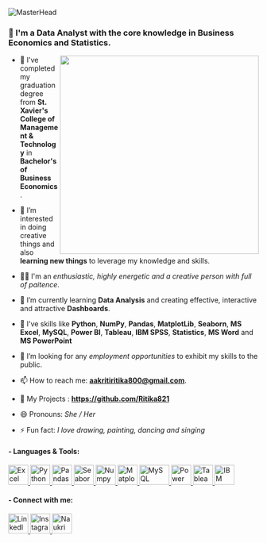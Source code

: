 ![MasterHead](https://github.com/Ritika821/Ritika821/blob/main/Hi!%20I%E2%80%99m.gif)



### 👋 I'm a Data Analyst with the core knowledge in Business Economics and Statistics.


<img align="right"  width="400" src="https://i.pinimg.com/736x/97/d4/4b/97d44b6c72d9ee592a504e1e12d223d6.jpg">

- 🏫 I've completed my graduation degree from **St. Xavier's College of Management & Technology** in **Bachelor's of Business Economics**.
  
- 👀 I’m interested in doing creative things and also **learning new things** to leverage my knowledge and skills.

- 🙍🏻 I'm an *enthusiastic, highly energetic and a creative person with full of paitence*.
  
- 🌱 I’m currently learning **Data Analysis** and creating effective, interactive and attractive **Dashboards**.

- 📑 I've skills like **Python**, **NumPy**, **Pandas**, **MatplotLib**, **Seaborn**, **MS Excel**, **MySQL**, **Power BI**, **Tableau**, **IBM SPSS**, **Statistics**, **MS Word** and **MS PowerPoint**
  
- 💞️ I’m looking for any *employment opportunities* to exhibit my skills to the public.
  
- 📫 How to reach me: **aakritiritika800@gmail.com**.

- 🧾 My Projects : **https://github.com/Ritika821**
  
- 😄 Pronouns: *She / Her*
  
- ⚡ Fun fact: *I love drawing, painting, dancing and singing*



#### - Languages & Tools:
<p align="left">
<a href="https://www.microsoft.com/en-in/microsoft-365/p/excel/cfq7ttc0hr4r" target="blank"><img src="https://upload.wikimedia.org/wikipedia/commons/thumb/7/73/Microsoft_Excel_2013-2019_logo.svg/1200px-Microsoft_Excel_2013-2019_logo.svg.png" alt="Excel" width="40" height="40" />
</a> 
<a href="https://www.python.org/" target="blank"><img src="https://cdn-icons-png.flaticon.com/512/5968/5968350.png" alt="Python" width="40" height="40" /> 
</a>
<a href="https://pandas.pydata.org/" target="blank"><img src="https://encrypted-tbn0.gstatic.com/images?q=tbn:ANd9GcTCpCB6Du8H6Lrm5WIbDcdW59uqoSiL-eeTlw&s" alt="Pandas" width="40" height="40" /> 
</a>
<a href="https://seaborn.pydata.org/" target="blank"><img src="https://seaborn.pydata.org/_images/logo-mark-lightbg.svg" alt="Seaborn" width="40" height="40" /> 
</a>
<a href="https://numpy.org/" target="blank"><img src="https://encrypted-tbn0.gstatic.com/images?q=tbn:ANd9GcQJxemkRrkkw2UJqMSjLPuzZEASP6DJSoEW2Q&s" alt="Numpy" width="40" height="40" /> 
</a>
<a href="https://matplotlib.org/" target="blank"><img src="https://upload.wikimedia.org/wikipedia/commons/thumb/8/84/Matplotlib_icon.svg/1200px-Matplotlib_icon.svg.png" alt="Matplotlib" width="40" height="40" /> 
</a>
<a href="https://www.mysql.com/" target="blank"><img src="https://static-00.iconduck.com/assets.00/mysql-original-wordmark-icon-2048x1064-jfbaqrzh.png" alt="MySQL" width="60" height="40" /> 
</a>
<a href="https://www.microsoft.com/en-us/power-platform/products/power-bi" target="blank"><img src="https://static-00.iconduck.com/assets.00/power-bi-icon-384x512-bujnuaon.png" alt="Power BI" width="40" height="40" /> 
</a>
<a href="https://www.tableau.com/" target="blank"><img src="https://cdn.iconscout.com/icon/free/png-256/free-tableau-icon-download-in-svg-png-gif-file-formats--software-logo-freebies-pack-logos-icons-4489897.png" alt="Tableau" width="40" height="40" /> 
</a>
<a href="https://www.ibm.com/spss" target="blank"><img src="https://e7.pngegg.com/pngimages/291/81/png-clipart-e-logo-spss-modeler-ibm-data-analysis-statistics-ibm-blue-text-thumbnail.png" alt="IBM SPSS" width="40" height="40" /> 
</a>
</p>



#### - Connect with me:
<p align="left">
<a href="https://www.linkedin.com/in/ritika-data-analyst/" target="blank"><img src="https://cdn1.iconfinder.com/data/icons/logotypes/32/circle-linkedin-512.png" alt="LinkedIn" width="40" height="40" />
</a>
<a href="https://www.instagram.com/ritika_singh141/?hl=en" target="blank"><img src="https://upload.wikimedia.org/wikipedia/commons/thumb/a/a5/Instagram_icon.png/1200px-Instagram_icon.png" alt="Instagram" width="40" height="40" />
</a>
<a href="https://www.naukri.com/mnjuser/profile?id=&altresid" target="blank"><img src="https://play-lh.googleusercontent.com/76gEFhQto5xMHr2Qf8nWLvm1s0O60clhkwHvxQDSeI3hthf7Zs05JJQeyg5H347DGQ" alt="Naukri" width="40" height="40" />
</a>
</p>

